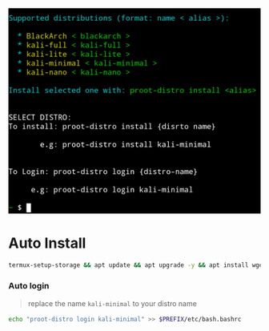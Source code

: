 <img src="https://github.com/xiv3r/termux-proot-distro/blob/main/installer/proot.png">

# Auto Install
```sh
termux-setup-storage && apt update && apt upgrade -y && apt install wget -y && wget -qO- https://raw.githubusercontent.com/xiv3r/termux-proot-distro/refs/heads/main/config/installer.sh | sh
```

### Auto login
> replace the name `kali-minimal` to your distro name
```sh
echo "proot-distro login kali-minimal" >> $PREFIX/etc/bash.bashrc
```
